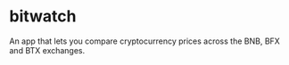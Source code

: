 # bitwatch
An app that lets you compare cryptocurrency prices across the BNB, BFX and BTX exchanges.
